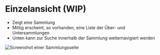 # Einzelansicht (WIP)

- Zeigt eine Sammlung
- Mittig erscheint, so vorhanden, eine Liste der Über- und Untersammlungen
- Unten kann zur Suche innerhalb der Sammlung weiternavigiert werden

![Screenshot einer Sammlungsseite](../../assets/frontend/Sammlung/Sammlung.avif)
